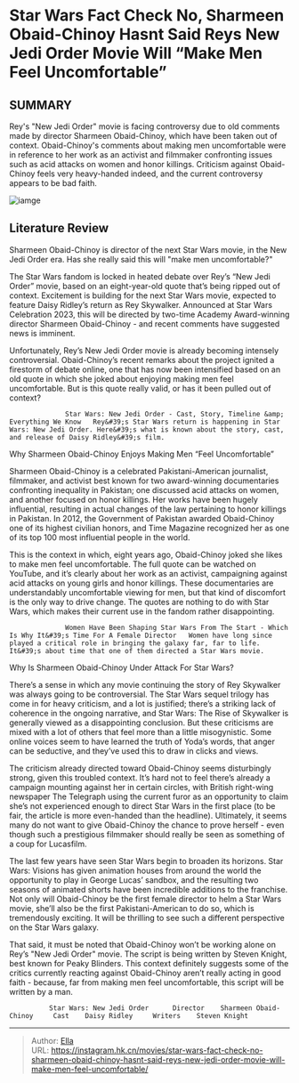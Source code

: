 # Star Wars Fact Check No, Sharmeen Obaid-Chinoy Hasnt Said Reys New Jedi Order Movie Will “Make Men Feel Uncomfortable”


## SUMMARY 



  Rey&#39;s &#34;New Jedi Order&#34; movie is facing controversy due to old comments made by director Sharmeen Obaid-Chinoy, which have been taken out of context.   Obaid-Chinoy&#39;s comments about making men uncomfortable were in reference to her work as an activist and filmmaker confronting issues such as acid attacks on women and honor killings.   Criticism against Obaid-Chinoy feels very heavy-handed indeed, and the current controversy appears to be bad faith.  

![iamge](https://static1.srcdn.com/wordpress/wp-content/uploads/2024/01/star-wars-rey-new-jedi-order-movie.jpg)

## Literature Review

Sharmeen Obaid-Chinoy is director of the next Star Wars movie, in the New Jedi Order era. Has she really said this will &#34;make men uncomfortable?&#34;




The Star Wars fandom is locked in heated debate over Rey’s “New Jedi Order” movie, based on an eight-year-old quote that’s being ripped out of context. Excitement is building for the next Star Wars movie, expected to feature Daisy Ridley’s return as Rey Skywalker. Announced at Star Wars Celebration 2023, this will be directed by two-time Academy Award-winning director Sharmeen Obaid-Chinoy - and recent comments have suggested news is imminent.




Unfortunately, Rey’s New Jedi Order movie is already becoming intensely controversial. Obaid-Chinoy’s recent remarks about the project ignited a firestorm of debate online, one that has now been intensified based on an old quote in which she joked about enjoying making men feel uncomfortable. But is this quote really valid, or has it been pulled out of context?

                  Star Wars: New Jedi Order - Cast, Story, Timeline &amp; Everything We Know   Rey&#39;s Star Wars return is happening in Star Wars: New Jedi Order. Here&#39;s what is known about the story, cast, and release of Daisy Ridley&#39;s film.   


 Why Sharmeen Obaid-Chinoy Enjoys Making Men “Feel Uncomfortable” 
          

Sharmeen Obaid-Chinoy is a celebrated Pakistani-American journalist, filmmaker, and activist best known for two award-winning documentaries confronting inequality in Pakistan; one discussed acid attacks on women, and another focused on honor killings. Her works have been hugely influential, resulting in actual changes of the law pertaining to honor killings in Pakistan. In 2012, the Government of Pakistan awarded Obaid-Chinoy one of its highest civilian honors, and Time Magazine recognized her as one of its top 100 most influential people in the world.




This is the context in which, eight years ago, Obaid-Chinoy joked she likes to make men feel uncomfortable. The full quote can be watched on YouTube, and it’s clearly about her work as an activist, campaigning against acid attacks on young girls and honor killings. These documentaries are understandably uncomfortable viewing for men, but that kind of discomfort is the only way to drive change. The quotes are nothing to do with Star Wars, which makes their current use in the fandom rather disappointing.


 

                  Women Have Been Shaping Star Wars From The Start - Which Is Why It&#39;s Time For A Female Director   Women have long since played a critical role in bringing the galaxy far, far to life. It&#39;s about time that one of them directed a Star Wars movie.   



 Why Is Sharmeen Obaid-Chinoy Under Attack For Star Wars? 
          




There’s a sense in which any movie continuing the story of Rey Skywalker was always going to be controversial. The Star Wars sequel trilogy has come in for heavy criticism, and a lot is justified; there’s a striking lack of coherence in the ongoing narrative, and Star Wars: The Rise of Skywalker is generally viewed as a disappointing conclusion. But these criticisms are mixed with a lot of others that feel more than a little misogynistic. Some online voices seem to have learned the truth of Yoda’s words, that anger can be seductive, and they’ve used this to draw in clicks and views.

The criticism already directed toward Obaid-Chinoy seems disturbingly strong, given this troubled context. It’s hard not to feel there’s already a campaign mounting against her in certain circles, with British right-wing newspaper The Telegraph using the current furor as an opportunity to claim she’s not experienced enough to direct Star Wars in the first place (to be fair, the article is more even-handed than the headline). Ultimately, it seems many do not want to give Obaid-Chinoy the chance to prove herself - even though such a prestigious filmmaker should really be seen as something of a coup for Lucasfilm.




The last few years have seen Star Wars begin to broaden its horizons. Star Wars: Visions has given animation houses from around the world the opportunity to play in George Lucas’ sandbox, and the resulting two seasons of animated shorts have been incredible additions to the franchise. Not only will Obaid-Chinoy be the first female director to helm a Star Wars movie, she’ll also be the first Pakistani-American to do so, which is tremendously exciting. It will be thrilling to see such a different perspective on the Star Wars galaxy.

That said, it must be noted that Obaid-Chinoy won’t be working alone on Rey’s &#34;New Jedi Order&#34; movie. The script is being written by Steven Knight, best known for Peaky Blinders. This context definitely suggests some of the critics currently reacting against Obaid-Chinoy aren’t really acting in good faith - because, far from making men feel uncomfortable, this script will be written by a man.

              Star Wars: New Jedi Order      Director    Sharmeen Obaid-Chinoy     Cast    Daisy Ridley     Writers    Steven Knight      





---

> Author: [Ella](https://instagram.hk.cn/)  
> URL: https://instagram.hk.cn/movies/star-wars-fact-check-no-sharmeen-obaid-chinoy-hasnt-said-reys-new-jedi-order-movie-will-make-men-feel-uncomfortable/  

